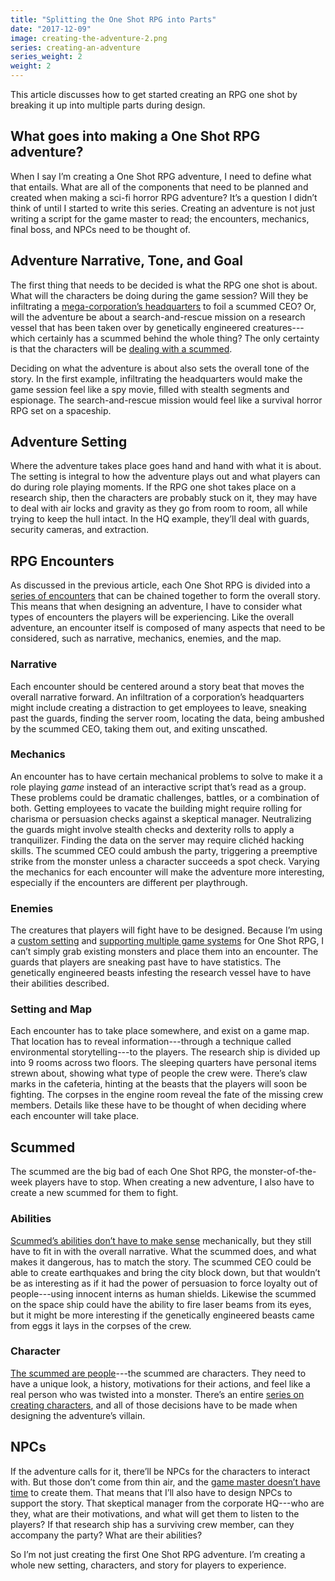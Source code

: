 ```yaml
---
title: "Splitting the One Shot RPG into Parts"
date: "2017-12-09"
image: creating-the-adventure-2.png
series: creating-an-adventure
series_weight: 2
weight: 2
---
```


This article discusses how to get started creating an RPG one shot by breaking it up into multiple parts during design.<!--more-->

## What goes into making a One Shot RPG adventure?
When I say I’m creating a One Shot RPG adventure, I need to define what that entails. What are all of the components that need to be planned and created when making a sci-fi horror RPG adventure? It’s a question I didn’t think of until I started to write this series. Creating an adventure is not just writing a script for the game master to read; the encounters, mechanics, final boss, and NPCs need to be thought of.

## Adventure Narrative, Tone, and Goal
The first thing that needs to be decided is what the RPG one shot is about. What will the characters be doing during the game session? Will they be infiltrating a [mega-corporation’s headquarters](/blog/creating-the-setting/planets-and-races/#earth) to foil a scummed CEO? Or, will the adventure be about a search-and-rescue mission on a research vessel that has been taken over by genetically engineered creatures---which certainly has a scummed behind the whole thing? The only certainty is that the characters will be [dealing with a scummed](/blog/creating-the-setting/testing-the-new-pitch/#providing-a-hook).

Deciding on what the adventure is about also sets the overall tone of the story. In the first example, infiltrating the headquarters would make the game session feel like a spy movie, filled with stealth segments and espionage. The search-and-rescue mission would feel like a survival horror RPG set on a spaceship.

## Adventure Setting
Where the adventure takes place goes hand and hand with what it is about. The setting is integral to how the adventure plays out and what players can do during role playing moments. If the RPG one shot takes place on a research ship, then the characters are probably stuck on it, they may have to deal with air locks and gravity as they go from room to room, all while trying to keep the hull intact. In the HQ example, they’ll deal with guards, security cameras, and extraction.

## RPG Encounters
As discussed in the previous article, each One Shot RPG is divided into a [series of encounters](/blog/creating-an-adventure/goals-for-a-one-shot/#encounter-based) that can be chained together to form the overall story. This means that when designing an adventure, I have to consider what types of encounters the players will be experiencing. Like the overall adventure, an encounter itself is composed of many aspects that need to be considered, such as narrative, mechanics, enemies, and the map.

### Narrative
Each encounter should be centered around a story beat that moves the overall narrative forward. An infiltration of a corporation’s headquarters might include creating a distraction to get employees to leave, sneaking past the guards, finding the server room, locating the data, being ambushed by the scummed CEO, taking them out, and exiting unscathed.

### Mechanics
An encounter has to have certain mechanical problems to solve to make it a role playing _game_ instead of an interactive script that’s read as a group. These problems could be dramatic challenges, battles, or a combination of both. Getting employees to vacate the building might require rolling for charisma or persuasion checks against a skeptical manager. Neutralizing the guards might involve stealth checks and dexterity rolls to apply a tranquilizer. Finding the data on the server may require clichéd hacking skills. The scummed CEO could ambush the party, triggering a preemptive strike from the monster unless a character succeeds a spot check. Varying the mechanics for each encounter will make the adventure more interesting, especially if the encounters are different per playthrough.

### Enemies
The creatures that players will fight have to be designed. Because I’m using a [custom setting](/blog/creating-the-setting/refining-the-pitch/) and [supporting multiple game systems](/blog/creating-the-setting/justification-for-one-shot-rpg/#the-issue-of-game-systems) for One Shot RPG, I can’t simply grab existing monsters and place them into an encounter. The guards that players are sneaking past have to have statistics. The genetically engineered beasts infesting the research vessel have to have their abilities described.

### Setting and Map
Each encounter has to take place somewhere, and exist on a game map. That location has to reveal information---through a technique called environmental storytelling---to the players. The research ship is divided up into 9 rooms across two floors. The sleeping quarters have personal items strewn about, showing what type of people the crew were. There’s claw marks in the cafeteria, hinting at the beasts that the players will soon be fighting. The corpses in the engine room reveal the fate of the missing crew members. Details like these have to be thought of when deciding where each encounter will take place.

## Scummed
The scummed are the big bad of each One Shot RPG, the monster-of-the-week players have to stop. When creating a new adventure, I also have to create a new scummed for them to fight.

### Abilities
[Scummed’s abilities don’t have to make sense](/blog/creating-the-characters/abilities-weaponry/#scummed-weapons-and-abilities) mechanically, but they still have to fit in with the overall narrative. What the scummed does, and what makes it dangerous, has to match the story. The scummed CEO could be able to create earthquakes and bring the city block down, but that wouldn’t be as interesting as if it had the power of persuasion to force loyalty out of people---using innocent interns as human shields. Likewise the scummed on the space ship could have the ability to fire laser beams from its eyes, but it might be more interesting if the genetically engineered beasts came from eggs it lays in the corpses of the crew.

### Character
[The scummed are people](/blog/creating-the-setting/expanding-upon-scum-and-horror/#example-of-a-scummed-individual)---the scummed are characters. They need to have a unique look, a history, motivations for their actions, and feel like a real person who was twisted into a monster. There’s an entire [series on creating characters](/blog/creating-the-characters/series-recap/), and all of those decisions have to be made when designing the adventure’s villain.

## NPCs
If the adventure calls for it, there’ll be NPCs for the characters to interact with. But those don’t come from thin air, and the [game master doesn’t have time](/blog/creating-the-setting/justification-for-one-shot-rpg/#the-issue-of-preparation-and-accessibility) to create them. That means that I’ll also have to design NPCs to support the story. That skeptical manager from the corporate HQ---who are they, what are their motivations, and what will get them to listen to the players? If that research ship has a surviving crew member, can they accompany the party? What are their abilities?

So I’m not just creating the first One Shot RPG adventure. I’m creating a whole new setting, characters, and story for players to experience.
